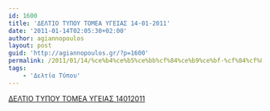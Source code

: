 ```yaml
---
id: 1600
title: 'ΔΕΛΤΙΟ ΤΥΠΟΥ ΤΟΜΕΑ ΥΓΕΙΑΣ 14-01-2011'
date: '2011-01-14T02:05:30+02:00'
author: agiannopoulos
layout: post
guid: 'http://agiannopoulos.gr/?p=1600'
permalink: /2011/01/14/%ce%b4%ce%b5%ce%bb%cf%84%ce%b9%ce%bf-%cf%84%cf%85%cf%80%ce%bf%cf%85-%cf%84%ce%bf%ce%bc%ce%b5%ce%b1-%cf%85%ce%b3%ce%b5%ce%b9%ce%b1%cf%83-14-01-2011/
tags:
    - 'Δελτία Τύπου'
---
```


[ΔΕΛΤΙΟ ΤΥΠΟΥ ΤΟΜΕΑ ΥΓΕΙΑΣ 14012011](/wp-content/uploads/2012/04/ceb4ceb5cebbcf84ceb9cebf-cf84cf85cf80cebfcf85-cf84cebfcebcceb5ceb1-cf85ceb3ceb5ceb9ceb1cf83-14012011.doc)